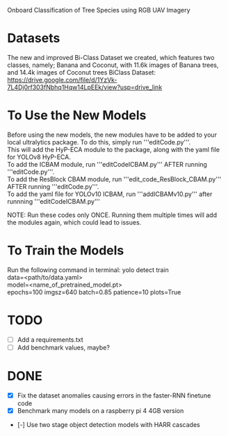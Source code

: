 Onboard Classification of Tree Species using RGB UAV Imagery

# Datasets
The new and improved Bi-Class Dataset we created, which features
two classes, namely; Banana and Coconut, with 11.6k images
of Banana trees, and 14.4k images of Coconut trees
BiClass Dataset: https://drive.google.com/file/d/1YzVk-7L4Dj0rf303fNbhq1Hqw14LpEEk/view?usp=drive_link 

# To Use the New Models
Before using the new models, the new modules have to be added to your local ultralytics package. To do this, simply run '''editCode.py'''.  
This will add the HyP-ECA module to the package, along with the yaml file for YOLOv8 HyP-ECA.  
To add the ICBAM module, run '''editCodeICBAM.py''' AFTER running '''editCode.py'''.  
To add the ResBlock CBAM module, run '''edit_code_ResBlock_CBAM.py''' AFTER running '''editCode.py'''.  
To add the yaml file for YOLOv10 ICBAM, run '''addICBAMv10.py''' after runnning '''editCodeICBAM.py'''  
  
NOTE: Run these codes only ONCE. Running them multiple times will add the modules again, which could lead to issues.  

# To Train the Models
Run the following command in terminal:
    yolo detect train\
    data=<path/to/data.yaml>\
    model=<name_of_pretrained_model.pt>\
    epochs=100 imgsz=640 batch=0.85 patience=10 plots=True





# TODO
- [ ] Add a requirements.txt
- [ ] Add benchmark values, maybe?

# DONE
- [x] Fix the dataset anomalies causing errors in the faster-RNN finetune code
- [x] Benchmark many models on a raspberry pi 4 4GB version
- [-] Use two stage object detection models with HARR cascades 
